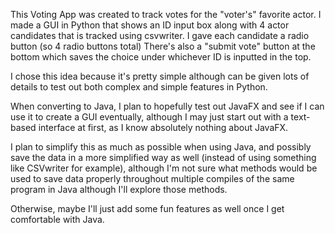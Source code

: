 This Voting App was created to track votes for the "voter's" favorite actor.
I made a GUI in Python that shows an ID input box along with 
4 actor candidates that is tracked using csvwriter.
I gave each candidate a radio button (so 4 radio buttons total)
There's also a "submit vote" button at the bottom which saves the choice under
whichever ID is inputted in the top.

I chose this idea because it's pretty simple although can be given lots of details
to test out both complex and simple features in Python.


When converting to Java, 
I plan to hopefully test out JavaFX and see if I can use it to create a GUI eventually, although
I may just start out with a text-based interface at first, as I know absolutely nothing about JavaFX.

I plan to simplify this as much as possible when using Java, and possibly save the data in a
more simplified way as well (instead of using something like CSVwriter for example), although
I'm not sure what methods would be used to save data properly throughout multiple compiles of the same
program in Java although I'll explore those methods.

Otherwise, maybe I'll just add some fun features as well once I get comfortable with Java.
